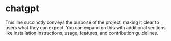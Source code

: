 # chatgpt
This line succinctly conveys the purpose of the project, making it clear to users what they can expect. You can expand on this with additional sections like installation instructions, usage, features, and contribution guidelines.
